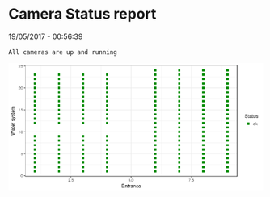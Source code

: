 Camera Status report
================
19/05/2017 - 00:56:39

    All cameras are up and running

![](camreport_files/figure-markdown_github/unnamed-chunk-2-1.png)
